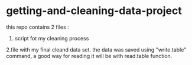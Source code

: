 # getting-and-cleaning-data-project
this repo contains 2 files :

1. script fot my cleaning process

2.file with my final cleand data set. the data was saved using "write.table" command, a good way for reading it will be 
 with read.table function.
